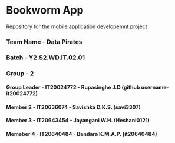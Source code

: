 # Bookworm App
Repository for the mobile application developemnt project

### Team Name - Data Pirates
### Batch - Y2.S2.WD.IT.02.01
### Group - 2

#### Group Leader - IT20024772 - Rupasinghe J.D (github username- it20024772)
#### Member 2 - IT20636074 - Savishka D.K.S. (savi3307)
#### Member 3 - IT20643454 - Jayangani W.H. (Heshani0121)
#### Memeber 4 - IT20640484 - Bandara K.M.A.P. (it20640484)
